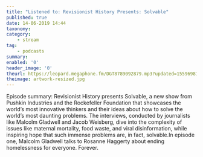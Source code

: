 ```yaml
---
title: "Listened to: Revisionist History Presents: Solvable"
published: true
date: 14-06-2019 14:44
taxonomy:
category:
	- stream
tag:
	- podcasts
summary:
enabled: '0'
header_image: '0'
theurl: https://leopard.megaphone.fm/DGT8789092879.mp3?updated=1559698156
theimage: artwork-resized.jpg
--- 
```

Episode summary: Revisionist History presents Solvable, a new show from Pushkin Industries and the Rockefeller Foundation that showcases the world’s most innovative thinkers and their ideas about how to solve the world’s most daunting problems. The interviews, conducted by journalists like Malcolm Gladwell and Jacob Weisberg, dive into the complexity of issues like maternal mortality, food waste, and viral disinformation, while inspiring hope that such immense problems are, in fact, solvable.In episode one, Malcolm Gladwell talks to Rosanne Haggerty about ending homelessness for everyone. Forever.
